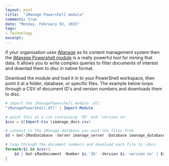 ```yaml
---
layout: post
title:  "iManage Powershell module"
comments: true
date: "Monday, February 02, 2015"
tags:
- Technology
excerpt:
---
```


If your organisation uses [iManage](http://www.tikit.com/software/document-management/) as its content management system then the [iManage Powershell module](https://imanagepowershell.codeplex.com/) is a really powerful tool for mining that data. It allows you to write complex queries to filter documents of interest and downlad them to disc in native format.

Download the module and load it in to your PowerShell workspace, then point it at a folder, database, or specific files. The example below loops through a CSV of document ID's and version numbers and downloads them to disc.

```powershell
# import the iManagePowershell module .dll
"iManagePowerShell.dll" | Import-Module

# point this at a csv containing 'ID' and 'version no'
$csv = @(Import-Csv \imanage_docs.csv)

# connect to the iManage database you want the files from
$d = Get-iManDatabase -Server imanage_server -Database imanage_database

# loop through the document numbers and download each file to \docs
foreach($i in $csv){
    $d | Get-iManDocument -Number $i.'ID' -Version $i.'version no' | Export-iManDocument docs
}
```
